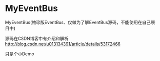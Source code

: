 # MyEventBus
MyEventBus(袖珍版EventBus、仅做为了解EventBus源码，不能使用在自己项目中)

源码在CSDN博客中有介绍和解析
http://blog.csdn.net/u013134391/article/details/53172466

只是个小Demo 
